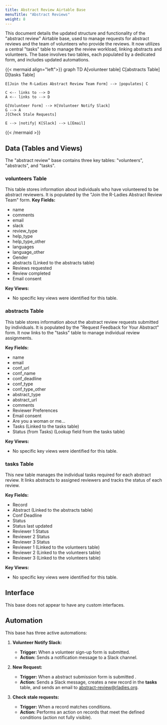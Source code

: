 ```yaml
---
title: Abstract Review Airtable Base
menuTitle: "Abstract Reviews"
weight: 8
---
```


This document details the updated structure and functionality of the "abstract review" Airtable base, used to manage requests for abstract reviews and the team of volunteers who provide the reviews. It now utilizes a central "tasks" table to manage the review workload, linking abstracts and volunteers. The base involves two tables, each populated by a dedicated form, and includes updated automations.

{{< mermaid  align="left">}}
graph TD
A[volunteer table]
C[abstracts Table]
D[tasks Table]

    E[Join the R-Ladies Abstract Review Team Form] --> |populates| C

    C <-- links to --> D
    A <-- links to --> D

    G[Volunteer Form] --> H[Volunteer Notify Slack]
    G --> A
    J[Check Stale Requests]

    E --> |notify| K[Slack] --> L[Email]

{{< /mermaid >}}

## Data (Tables and Views)

The "abstract review" base contains three key tables: "volunteers", "abstracts", and "tasks".

### volunteers Table

This table stores information about individuals who have volunteered to be abstract reviewers. It is populated by the "Join the R-Ladies Abstract Review Team" form.
**Key Fields:**

- name
- comments
- email
- slack
- review_type
- help_type
- help_type_other
- languages
- language_other
- Gender
- abstracts (Linked to the abstracts table)
- Reviews requested
- Review completed
- Email consent

**Key Views:**

- No specific key views were identified for this table.

### abstracts Table

This table stores information about the abstract review requests submitted by individuals. It is populated by the "Request Feedback for Your Abstract" form. It now links to the "tasks" table to manage individual review assignments.

**Key Fields:**

- name
- email
- conf_url
- conf_name
- conf_deadline
- conf_type
- conf_type_other
- abstract_type
- abstract_url
- comments
- Reviewer Preferences
- Email consent
- Are you a woman or me…
- Tasks (Linked to the tasks table)
- Status (from Tasks) (Lookup field from the tasks table)

**Key Views:**

- No specific key views were identified for this table.

### tasks Table

This new table manages the individual tasks required for each abstract review. It links abstracts to assigned reviewers and tracks the status of each review.

**Key Fields:**

- Record
- Abstract (Linked to the abstracts table)
- Conf Deadline
- Status
- Status last updated
- Reviewer 1 Status
- Reviewer 2 Status
- Reviewer 3 Status
- Reviewer 1 (Linked to the volunteers table)
- Reviewer 2 (Linked to the volunteers table)
- Reviewer 3 (Linked to the volunteers table)

**Key Views:**

- No specific key views were identified for this table.

## Interface

This base does not appear to have any custom interfaces.

## Automation

This base has three active automations:

1.  **Volunteer Notify Slack:**

    - **Trigger:** When a volunteer sign-up form is submitted.
    - **Action:** Sends a notification message to a Slack channel.

2.  **New Request:**

    - **Trigger:** When a abstract submission form is submitted .
    - **Action:** Sends a Slack message, creates a new record in the **tasks** table, and sends an email to abstract-review@rladies.org.

3.  **Check stale requests:**
    - **Trigger:** When a record matches conditions.
    - **Action:** Performs an action on records that meet the defined conditions (action not fully visible).
